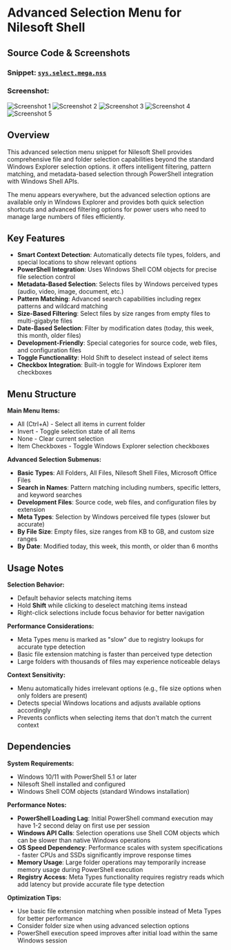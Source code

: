 # Advanced Selection Menu for Nilesoft Shell

## Source Code & Screenshots

### Snippet: [`sys.select.mega.nss`](/ex3.multifunction/sys.select.mega.nss)

### Screenshot:
![Screenshot 1](/ex3.multifunction/sys.select.mega.1.png)
![Screenshot 2](/ex3.multifunction/sys.select.mega.2.png)
![Screenshot 3](/ex3.multifunction/sys.select.mega.3.png)
![Screenshot 4](/ex3.multifunction/sys.select.mega.4.png)
![Screenshot 5](/ex3.multifunction/sys.select.mega.5.png)


## Overview

This advanced selection menu snippet for Nilesoft Shell provides comprehensive file and folder selection capabilities beyond the standard Windows Explorer selection options. it offers intelligent filtering, pattern matching, and metadata-based selection through PowerShell integration with Windows Shell APIs.

The menu appears everywhere, but the advanced selection options are available only in Windows Explorer and provides both quick selection shortcuts and advanced filtering options for power users who need to manage large numbers of files efficiently.

## Key Features

- **Smart Context Detection**: Automatically detects file types, folders, and special locations to show relevant options
- **PowerShell Integration**: Uses Windows Shell COM objects for precise file selection control
- **Metadata-Based Selection**: Selects files by Windows perceived types (audio, video, image, document, etc.)
- **Pattern Matching**: Advanced search capabilities including regex patterns and wildcard matching
- **Size-Based Filtering**: Select files by size ranges from empty files to multi-gigabyte files
- **Date-Based Selection**: Filter by modification dates (today, this week, this month, older files)
- **Development-Friendly**: Special categories for source code, web files, and configuration files
- **Toggle Functionality**: Hold Shift to deselect instead of select items
- **Checkbox Integration**: Built-in toggle for Windows Explorer item checkboxes

## Menu Structure

**Main Menu Items:**
- All (Ctrl+A) - Select all items in current folder
- Invert - Toggle selection state of all items
- None - Clear current selection
- Item Checkboxes - Toggle Windows Explorer selection checkboxes

**Advanced Selection Submenus:**
- **Basic Types**: All Folders, All Files, Nilesoft Shell Files, Microsoft Office Files
- **Search in Names**: Pattern matching including numbers, specific letters, and keyword searches
- **Development Files**: Source code, web files, and configuration files by extension
- **Meta Types**: Selection by Windows perceived file types (slower but accurate)
- **By File Size**: Empty files, size ranges from KB to GB, and custom size ranges
- **By Date**: Modified today, this week, this month, or older than 6 months

## Usage Notes

**Selection Behavior:**
- Default behavior selects matching items
- Hold **Shift** while clicking to deselect matching items instead
- Right-click selections include focus behavior for better navigation

**Performance Considerations:**
- Meta Types menu is marked as "slow" due to registry lookups for accurate type detection
- Basic file extension matching is faster than perceived type detection
- Large folders with thousands of files may experience noticeable delays

**Context Sensitivity:**
- Menu automatically hides irrelevant options (e.g., file size options when only folders are present)
- Detects special Windows locations and adjusts available options accordingly
- Prevents conflicts when selecting items that don't match the current context

## Dependencies

**System Requirements:**
- Windows 10/11 with PowerShell 5.1 or later
- Nilesoft Shell installed and configured
- Windows Shell COM objects (standard Windows installation)

**Performance Notes:**
- **PowerShell Loading Lag**: Initial PowerShell command execution may have 1-2 second delay on first use per session
- **Windows API Calls**: Selection operations use Shell COM objects which can be slower than native Windows operations
- **OS Speed Dependency**: Performance scales with system specifications - faster CPUs and SSDs significantly improve response times
- **Memory Usage**: Large folder operations may temporarily increase memory usage during PowerShell execution
- **Registry Access**: Meta Types functionality requires registry reads which add latency but provide accurate file type detection

**Optimization Tips:**
- Use basic file extension matching when possible instead of Meta Types for better performance
- Consider folder size when using advanced selection options
- PowerShell execution speed improves after initial load within the same Windows session